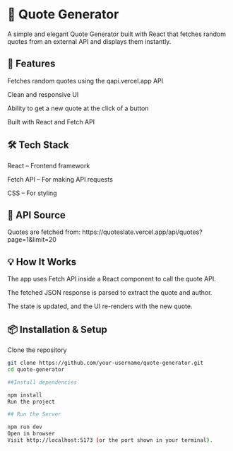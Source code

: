 <h1>📜 Quote Generator</h1>
A simple and elegant Quote Generator built with React that fetches random quotes from an external API and displays them instantly.

<h2>🚀 Features</h2>
Fetches random quotes using the qapi.vercel.app API

Clean and responsive UI

Ability to get a new quote at the click of a button

Built with React and Fetch API

<h2>🛠 Tech Stack</h2>
React – Frontend framework

Fetch API – For making API requests

CSS – For styling

<h2>🔗 API Source</h2>
Quotes are fetched from: 
https://quoteslate.vercel.app/api/quotes?page=1&limit=20

<h2>💡 How It Works</h2>
The app uses Fetch API inside a React component to call the quote API.

The fetched JSON response is parsed to extract the quote and author.

The state is updated, and the UI re-renders with the new quote.


<h2>📦 Installation & Setup</h2>
Clone the repository

```bash
git clone https://github.com/your-username/quote-generator.git
cd quote-generator

##Install dependencies

npm install
Run the project

## Run the Server

npm run dev
Open in browser
Visit http://localhost:5173 (or the port shown in your terminal).
